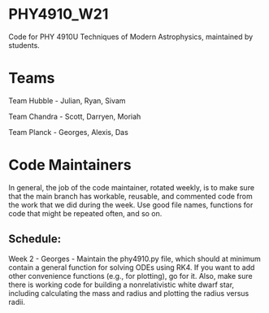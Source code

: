 # PHY4910_W21
Code for PHY 4910U Techniques of Modern Astrophysics, maintained by students.

# Teams

Team Hubble - Julian, Ryan, Sivam

Team Chandra - Scott, Darryen, Moriah

Team Planck - Georges, Alexis, Das

# Code Maintainers

In general, the job of the code maintainer, rotated weekly, is to make sure that the main branch has workable, reusable, and commented code from the work that we did during the week.  Use good file names, functions for code that might be repeated often, and so on.

## Schedule:

Week 2 - Georges - Maintain the phy4910.py file, which should at minimum contain a general function for solving ODEs using RK4.  If you want to add other convenience functions (e.g., for plotting), go for it.  Also, make sure there is working code for building a nonrelativistic white dwarf star, including calculating the mass and radius and plotting the radius versus radii.
